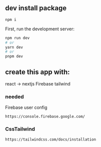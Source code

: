
## dev install package
```
npm i
```

First, run the development server:
```bash
npm run dev
# or
yarn dev
# or
pnpm dev
```


## create this app with:
react -> nextjs
Firebase 
tailwind


### needed
Firebase user config 
```
https://console.firebase.google.com/
```

### CssTailwind
```
https://tailwindcss.com/docs/installation
```
